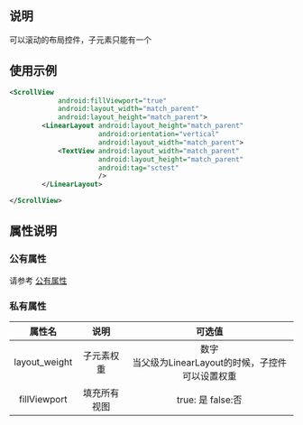 ## 说明
可以滚动的布局控件，子元素只能有一个
## 使用示例
```xml
<ScrollView
            android:fillViewport="true"
            android:layout_width="match_parent"
            android:layout_height="match_parent">
        <LinearLayout android:layout_height="match_parent"
                      android:orientation="vertical"
                      android:layout_width="match_parent">
            <TextView android:layout_width="match_parent"
                      android:layout_height="match_parent"
                      android:tag="sctest"
                      />
        </LinearLayout>

</ScrollView>

```

## 属性说明

### 公有属性
请参考 [公有属性](/zh-cn/funcs/ui/ui-native-view.md#公有属性)

### 私有属性

| 属性名 | 说明 | 可选值 |
| :------: | :------: | :------: |
| layout_weight | 子元素权重 | 数字<br/>当父级为LinearLayout的时候，子控件可以设置权重|
| fillViewport | 填充所有视图 | true: 是 false:否 |